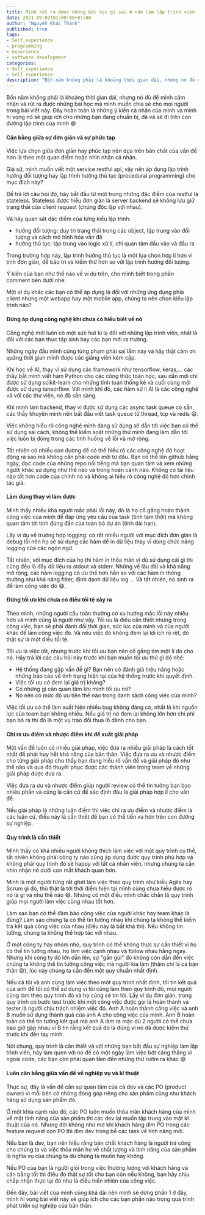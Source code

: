 ```yaml
---
title: Mình rút ra được những bài học gì sau 4 năm làm lập trình viên | Phần 1
date: 2021-09-02T01:00:00+07:00
author: "Nguyễn Khắc Thành"
published: true 
tags:
- Self_experience
- programming
- experience
- software development
categories:
- Self_experience
- Self experience
description: "Bốn năm không phải là khoảng thời gian dài, nhưng nó đủ để mình cảm nhận và rút ra được những bài học mà mình muốn chia sẻ cho mọi người trong bài viết này. Đây hoàn toàn là những ý kiến cá nhân của mình và mình hi vọng nó sẽ giúp ích cho những bạn đang chuẩn bị, đã và sẽ đi trên con đường lập trình của mình."
---
```


Bốn năm không phải là khoảng thời gian dài, nhưng nó đủ để mình cảm nhận và rút ra được những bài học mà mình muốn chia sẻ cho mọi người trong bài viết này. Đây hoàn toàn là những ý kiến cá nhân của mình và mình hi vọng nó sẽ giúp ích cho những bạn đang chuẩn bị, đã và sẽ đi trên con đường lập trình của mình :smile:

<!--More-->

#### Cân bằng giữa sự đơn giản và sự phức tạp

Việc lựa chọn giữa đơn giản hay phức tạp nên dựa trên bản chất của vấn đề hơn là theo một quan điểm hoặc nhìn nhận cá nhân.

Giả sử, mình muốn viết một service restful api, vậy nên áp dụng lập trình hướng đối tượng hay lập trình hướng thủ tục (procedural programming) cho mục đích này?


Để trả lời câu hỏi đó, hãy bắt đầu từ  một trong những đặc điểm của restful là stateless. Stateless được hiểu đơn giản là server backend sẽ không lưu giữ trạng thái của client request (chúng độc lập với nhau).

Và hãy quan sát đặc điểm của từng kiểu lập trình:
    
- hướng đối tượng: duy trì trạng thái trong các object, tập trung vào đối tượng và cách mô hình hóa vấn đề
- hướng thủ tục: tập trung vào logic xử lí, chỉ quan tâm đầu vào và đầu ra
    
Trong trường hợp này, lập trình hướng thủ tục là một lựa chọn hợp lí hơn vì tính đơn giản, dễ bảo trì và kiểm thử hơn so với lập trình hướng đối tượng.

Ý kiến của bạn như thế nào về ví dụ trên, cho mình biết trong phần comment bên dưới nhé.

Một ví dụ khác các bạn có thể áp dụng là đối với những ứng dụng phía client nhưng một webapp hay một mobile app, chúng ta nên chọn kiểu lập trình nào?


#### Đừng áp dụng công nghệ khi chưa có hiểu biết về nó

Công nghệ mới luôn có một sức hút kì lạ đối với những lập trình viên, nhất là đối với các bạn thực tập sinh hay các bạn mới ra trường.

Những ngày đầu mình cũng từng phạm phải sai lầm này và hãy thật cảm ơn quãng thời gian mình được các giảng viên kèm cặp.

Khi học về AI, thay vì sử dụng các framework như tensorflow, keras,... các thầy bắt mình viết hàm Python cho các công thức toán học, sau dần mới chỉ được sử dụng scikit-learn cho những tính toán thống kê và cuối cùng mới được sử dụng tensorflow. Với mình khi đó, các hàm xử lí AI là các công nghệ và với các thư viện, nó đã sẵn sàng.

Khi mình làm backend, thay vì được sử dụng các async task queue có sẵn, các thầy khuyên mình nên bắt đầu viết task queue từ thread, tcp và redis :smile:.

Việc không hiểu rõ công nghệ mình đang sử dụng sẽ dẫn tới việc bạn có thể sử dụng sai cách, không thể kiểm soát những thứ mình đang làm dẫn tới việc luôn bị động trong các tình huống về lỗi và mở rộng.

Tất nhiên có nhiều con đường để có thể hiểu rõ các công nghệ đó hoạt động ra sao mà không cần phải code mới từ đầu. Bạn có thể lên github hằng ngày, đọc code của những repo nổi tiếng mà bạn quan tâm và xem những người khác sử dụng như thế nào và trong hoàn cảnh nào. Không có tài liệu nào tốt hơn code của chính nó và không ai hiểu rõ công nghệ đó hơn chính tác giả. 

#### Làm đúng thay vì làm được

Mình thấy nhiều khá người mắc phải lỗi này, đó là họ cố gắng hoàn thành công việc của mình để đáp ứng yêu cầu của task (tính tạm thời) mà không quan tâm tới tính đúng đắn của toàn bộ dự án (tính dài hạn).

Lấy ví dụ về trường hợp logging: có rất nhiều người với mục đích đơn giản là debug lỗi nên họ sẽ sử dụng các hàm để in dữ liệu thay vì dùng chức năng logging của các ngôn ngữ.

Tất nhiên, với mục đích của họ thì hàm in thỏa mãn vì dù sử dụng cái gì thì cũng đều là đẩy dữ liệu ra stdout và stderr. Những về lâu dài và khả năng mở rộng, các hàm logging có ưu thế hơn hẳn so với các hàm in thông thường như khả năng filter, định danh dữ liệu log ... Và tất nhiên, nó sinh ra để làm công việc đó :smile:.


#### Đừng tối ưu khi chưa có điều tồi tệ xảy ra

Theo mình, những người cầu toàn thường có xu hướng mắc lỗi này nhiều hơn và mình cũng là người như vậy. Tối ưu là điều cần thiết nhưng trong công việc, bạn sẽ phải đánh đổi thời gian, sức lực của mình và của người khác để làm công việc đó. Và nếu việc đó không đem lại lợi ích rõ rệt, đó thật sự là một điều tồi tệ.

Tối ưu là việc tốt, nhưng trước khi tối ưu bạn nên cố gắng tìm một lí do cho nó. Hãy trả lời các câu hỏi này trước khi bạn muốn tối ưu thứ gì đó nhé:

- Hệ thống đang gặp vấn đề gì? Bạn nên có đánh giá hiệu năng hoặc những báo cáo về tình trạng hiện tại của hệ thống trước khi quyết định.
- Việc tối ưu có đem lại giá trị không?
- Có những gì cần quan tâm khi mình tối ưu nó?
- Nó nên có mức độ ưu tiên thế nào trong danh sách công việc của mình?

Việc tối ưu có thể làm xuất hiện nhiều bug không đáng có, nhất là khi nguồn lực của team bạn không nhiều. Nếu giá trị nó đem lại không lớn hơn chi phí bạn bỏ ra thì đó là một vụ trao đổi thua lỗ dành cho bạn.


#### Chỉ ra ưu điểm và nhược điểm khi đề xuất giải pháp

Một vấn đề luôn có nhiều giải pháp, việc đưa ra nhiều giải pháp là cách tốt nhất để phát huy hết khả năng của bản thân. Việc đưa ra ưu và nhược điểm cho từng giải pháp cho thấy bạn đang hiểu rõ vấn đề và giải pháp đó như thế nào và qua đó thuyết phục được các thành viên trong team về những giải pháp được đưa ra.

Việc đưa ra ưu và nhược điểm giúp người review có thể tin tưởng bạn bao nhiêu phần và cũng là căn cứ để xác định đâu là giải pháp hợp lí cho vấn đề.

Nếu giải pháp là những luận điểm thì việc chỉ ra ưu điểm và nhược điểm là các luận cứ, điều này là cần thiết để bạn có thể tiến xa hơn trên con đường sự nghiệp.

			
#### Quy trình là cần thiết

Mình thấy có khá nhiều người không thích làm việc với một quy trình cụ thể, tất nhiên không phải công ty nào cũng áp dụng được quy trình phù hợp và không phải quy trình đó sẽ happy với tất cả nhân viên, nhưng chúng ta cần nhìn nhận nó dưới con mắt khách quan hơn.

Mình là một người từng rất ghét làm việc theo quy trình như kiểu Agile hay Scrum gì đó, thú thật là tới thời điểm hiện tại mình cũng chưa hiểu được rõ nó là gì và như thế nào :smile:. Nhưng có một điều mình chắc chắn là quy trình giúp mọi người làm việc cùng nhau tốt hơn.

Làm sao bạn có thể đảm bảo công việc của người khác hay team khác là đúng? Làm sao chúng ta  có thể tin tưởng nhau khi chúng ta không thể kiểm tra kết quả công việc của nhau (điều này là bất khả thi). Nếu không tin tưởng, chúng ta không thể hợp tác với nhau.

Ở một công ty hay nhóm nhỏ, quy trình có thể không thực sự cần thiết vì họ có thể tin tưởng nhau, họ làm việc cạnh nhau và follow nhau hằng ngày. Nhưng khi công ty đó lớn dần lên, sự "gần gũi" đó không còn dẫn đến việc chúng ta không thể tin tưởng công việc mà người kia làm (thậm chí là cả bản thân :smile:), lúc này chúng ta cần đến một quy chuẩn nhất định.

Nếu cả tôi và anh cùng làm việc theo một quy trình nhất định, tôi tin kết quả của anh để tôi có thể sử  dụng vì tôi cũng làm theo quy trình đó, mọi người cũng làm theo quy trình đó và họ cũng sẽ tin tôi. Lấy ví dụ đơn giản, trong quy trình có bước test trước khi một công việc được gọi là hoàn thành và tester là người chịu trách nhiệm việc đó. Anh A hoàn thành công việc và anh B muốn sử dụng thành quả của anh A cho công việc của mình. Anh B hoàn toàn có thể tin tưởng kết quả mà anh A làm ra mặc dù 2 người có thể chưa bao giờ gặp nhau vì B tin rằng kết quả đó là đúng vì nó đã được kiểm thử trước khi đến tay mình.

Nói chung, quy trình là cần thiết và với những bạn bắt đầu sự nghiệp làm lập trình viên, hãy làm quen với nó để có một ngày làm việc bớt căng thẳng vì ngoài code, các bạn còn phải quan tâm đến những thứ rườm ra khác :smile:

#### Luôn cân bằng giữa vấn đề về nghiệp vụ và kĩ thuật

Thực sự, đây là vấn đề cần sự quan tâm của cả dev và các PO (product owner) vì mỗi bên có những đóng góp riêng cho sản phẩm cũng như khách hàng sử dụng sản phẩm đó.

Ở môt khía cạnh nào đó, các PO luôn muốn thỏa mãn khách hàng của mình về mặt tính năng của sản phẩm thì các dev lại muốn tập trung vào mặt kĩ thuật của nó. Nhưng đời không như mơ khi khách hàng dìm PO trong các feature request còn PO thì dìm dev trong bể các task về tính năng mới.

Nếu bạn là dev, bạn nên hiểu rằng bản chất khách hàng là người trả công cho chúng ta và việc thỏa mãn họ về chất lượng và tính năng của sản phẩm là nghĩa vụ của chúng ta dù chúng ta muốn hay không.

Nếu PO của bạn là người giỏi trong việc thương lượng với khách hàng và cân bằng tốt thì điều đó thật sự tốt cho bạn còn nếu không, bạn hãy chịu chấp nhận thực tại đó như là điều hiển nhiên của công việc. 



Đến đây, bài viết của mình cũng khá dài nên mình sẽ dừng phần 1 ở đây, mình hi vọng bài viết này sẽ giúp ích cho các bạn phần nào trong quá trình phát triển sự nghiệp của bản thân.
